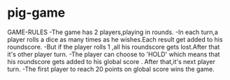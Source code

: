 # pig-game
GAME-RULES
-The game has 2 players,playing in  rounds.
-In each turn,a player rolls a dice as many times as he wishes.Each result get added to his roundscore.
-But if the player rolls 1 ,all his roundscore gets lost.After that it's other player turn.
-The player can choose to 'HOLD' which means that his roundscore gets added to his global score . After that,it's next player turn.
-The first player to reach 20 points on global score wins the game.
